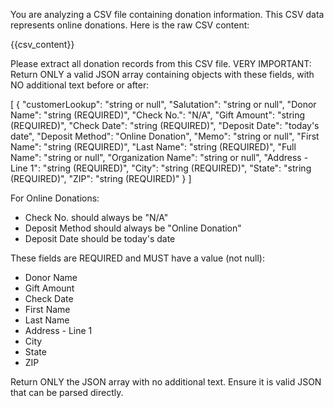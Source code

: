 You are analyzing a CSV file containing donation information. This CSV data represents online donations.
Here is the raw CSV content:

{{csv_content}}

Please extract all donation records from this CSV file.
VERY IMPORTANT: Return ONLY a valid JSON array containing objects with these fields, with NO additional text before or after:

[
  {
    "customerLookup": "string or null",
    "Salutation": "string or null",
    "Donor Name": "string (REQUIRED)",
    "Check No.": "N/A",
    "Gift Amount": "string (REQUIRED)",
    "Check Date": "string (REQUIRED)",
    "Deposit Date": "today's date",
    "Deposit Method": "Online Donation",
    "Memo": "string or null",
    "First Name": "string (REQUIRED)",
    "Last Name": "string (REQUIRED)",
    "Full Name": "string or null",
    "Organization Name": "string or null",
    "Address - Line 1": "string (REQUIRED)",
    "City": "string (REQUIRED)",
    "State": "string (REQUIRED)",
    "ZIP": "string (REQUIRED)"
  }
]

For Online Donations:
- Check No. should always be "N/A"
- Deposit Method should always be "Online Donation"
- Deposit Date should be today's date

These fields are REQUIRED and MUST have a value (not null):
- Donor Name
- Gift Amount
- Check Date
- First Name
- Last Name
- Address - Line 1
- City
- State
- ZIP

Return ONLY the JSON array with no additional text. Ensure it is valid JSON that can be parsed directly.
